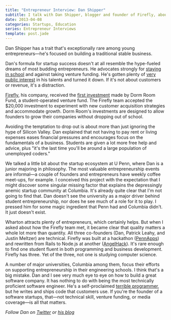 ```yaml
---
title: "Entrepreneur Interview: Dan Shipper"
subtitle: I talk with Dan Shipper, blogger and founder of Firefly, about Dorm Room Fund and the case against dropping out. 
date: 2013-04-08
categories: Startups, Education
series: Entrepreneur Interviews
template: post.jade
---
```


Dan Shipper has a trait that's exceptionally rare among young entrepreneurs—he's focused on building a traditional stable business.

Dan's formula for startup success doesn't at all resemble the hype-fueled dreams of most budding entrepreneurs. He advocates strongly for [staying in school](http://danshipper.com/why-im-doing-it-all-wrong) and against taking venture funding. He's gotten plenty of [very public interest](http://42floors.com/blog/consider-this-a-job-offer-to-work-at-42floors) in his talents and turned it down. If it's not about customers or revenue, it's a distraction. 

[Firefly](http://usefirefly.com), his company, received the [first investment](http://pandodaily.com/2012/12/04/philly-student-investors-choose-dorm-room-funds-first-deal-firefly/) made by Dorm Room Fund, a student-operated venture fund. The Firefly team accepted the $20,000 investment to experiment with new customer acquisition strategies and accommodate growth. Dorm Room's investments are designed to allow founders to grow their companies without dropping out of school. 

Avoiding the temptation to drop out is about more than just ignoring the hype of Silicon Valley. Dan explained that not having to pay rent or living expenses eases financial pressures and encourages focus on the fundamentals of a business. Students are given a lot more free help and advice, plus "it's the last time you'll be around a large population of unemployed coders." 

We talked a little bit about the startup ecosystem at U Penn, where Dan is a junior majoring in philosophy. The most valuable entrepreneurship events are informal—a couple of founders and entrepreneurs have weekly coffee meet-ups, for example. I conceived this project with the expectation that I might discover some singular missing factor that explains the depressingly anemic startup community at Columbia. It's already quite clear that I'm not going to find that. Dan doesn't see the university as a major driver behind student entrepreneurship, nor does he see much of a role for it to play. I pressed him for some magic ingredient that Penn had and Columbia didn't. It just doesn't exist.

Wharton attracts plenty of entrepreneurs, which certainly helps. But when I asked about how the Firefly team met, it became clear that quality matters a whole lot more than quantity. All three co-founders (Dan, Patrick Leahy, and Justin Meltzer) are technical. Firefly was built at a hackathon ([PennApps](http://pennapps.com)) and rewritten from Rails to Node.js at another ([AngelHack](http://angelhack.com/)). It's rare enough to find one student fluent in both programming and business development. Firefly has three. Yet of the three, not one is studying computer science. 

A number of major universities, Columbia among them, focus their efforts on supporting entrepreneurship in their engineering schools. I think that's a big mistake. Dan and I see very much eye to eye on how to build a great software company. It has nothing to do with being the most technically proficient software engineer. He's a self-proclaimed [terrible programmer](http://danshipper.com/i-am-a-terrible-programmer), but he writes and ships code that customers use. If you're the founder of a software startups, that—not technical skill, venture funding, or media coverage—is all that matters.

*Follow Dan on [Twitter](http://twitter.com/danshipper) or [his blog](http://danshipper.com)*